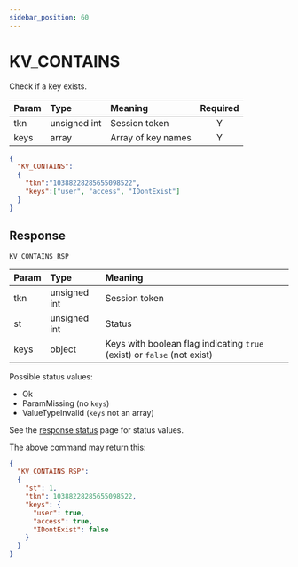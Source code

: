 ```yaml
---
sidebar_position: 60
---
```


# KV_CONTAINS
Check if a key exists.


|Param|Type|Meaning|Required|
|:---|:---|:---|:---:|
|tkn|unsigned int|Session token|Y|
|keys|array|Array of key names|Y|


```json
{
  "KV_CONTAINS":
  {
    "tkn":"10388228285655098522",
    "keys":["user", "access", "IDontExist"]
  }
}
```

## Response

`KV_CONTAINS_RSP`


|Param|Type|Meaning|
|:---|:---|:---|
|tkn|unsigned int|Session token|
|st|unsigned int|Status|
|keys|object|Keys with boolean flag indicating `true` (exist) or `false` (not exist)|Y|


Possible status values:

- Ok
- ParamMissing (no `keys`)
- ValueTypeInvalid (`keys` not an array)

See the [response status](./../Statuses) page for status values.


The above command may return this:

```json title="A key does not exist"
{
  "KV_CONTAINS_RSP":
  {
    "st": 1,
    "tkn": 10388228285655098522,
    "keys": {
      "user": true,
      "access": true,
      "IDontExist": false
    }
  }
}
```